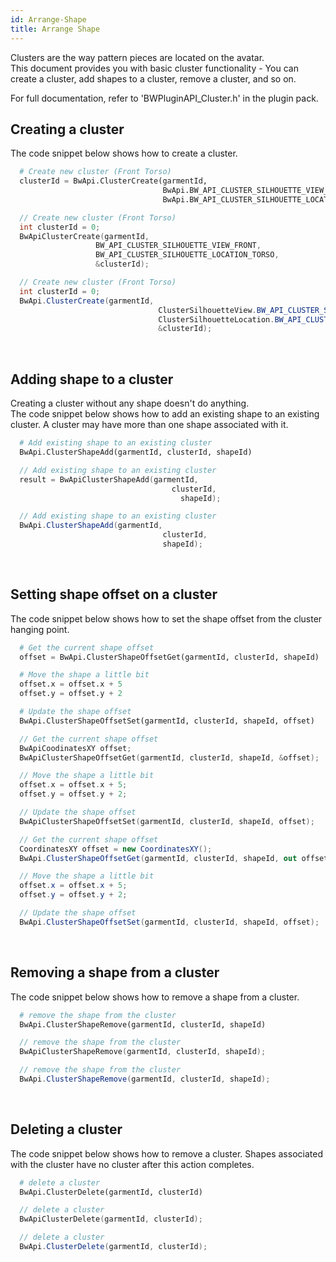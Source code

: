 ```yaml
---
id: Arrange-Shape
title: Arrange Shape
---
```


Clusters are the way pattern pieces are located on the avatar. <br/>
This document provides you with basic cluster functionality - You can create a cluster, add shapes to a cluster, remove a cluster, and so on.

For full documentation, refer to 'BWPluginAPI_Cluster.h' in the plugin pack.

## Creating a cluster
The code snippet below shows how to create a cluster.
<!--DOCUSAURUS_CODE_TABS-->
<!--Python-->

```python
  # Create new cluster (Front Torso)
  clusterId = BwApi.ClusterCreate(garmentId,
                                  BwApi.BW_API_CLUSTER_SILHOUETTE_VIEW_FRONT,
                                  BwApi.BW_API_CLUSTER_SILHOUETTE_LOCATION_TORSO)
```
<!--C++-->

```cpp
  // Create new cluster (Front Torso)
  int clusterId = 0;
  BwApiClusterCreate(garmentId,
                   BW_API_CLUSTER_SILHOUETTE_VIEW_FRONT,
                   BW_API_CLUSTER_SILHOUETTE_LOCATION_TORSO,
                   &clusterId);
```
<!--C#-->

```csharp
  // Create new cluster (Front Torso)
  int clusterId = 0;
  BwApi.ClusterCreate(garmentId,
  								 ClusterSilhouetteView.BW_API_CLUSTER_SILHOUETTE_VIEW_FRONT,
  								 ClusterSilhouetteLocation.BW_API_CLUSTER_SILHOUETTE_LOCATION_TORSO,
  								 &clusterId);
```
<!--END_DOCUSAURUS_CODE_TABS-->
<br/>

## Adding shape to a cluster
Creating a cluster without any shape doesn't do anything. <br/>
The code snippet below shows how to add an existing shape to an existing cluster. A cluster may have more than one shape associated with it.
<!--DOCUSAURUS_CODE_TABS-->
<!--Python-->

```python
  # Add existing shape to an existing cluster
  BwApi.ClusterShapeAdd(garmentId, clusterId, shapeId)
```
<!--C++-->

```cpp
  // Add existing shape to an existing cluster
  result = BwApiClusterShapeAdd(garmentId,
		                            clusterId,
			                          shapeId);
```
<!--C#-->

```csharp
  // Add existing shape to an existing cluster
  BwApi.ClusterShapeAdd(garmentId,
  						          clusterId,
  						          shapeId);

```
<!--END_DOCUSAURUS_CODE_TABS-->
<br/>

## Setting shape offset on a cluster
The code snippet below shows how to set the shape offset from the cluster hanging point.
<!--DOCUSAURUS_CODE_TABS-->
<!--Python-->

```python
  # Get the current shape offset
  offset = BwApi.ClusterShapeOffsetGet(garmentId, clusterId, shapeId)

  # Move the shape a little bit
  offset.x = offset.x + 5
  offset.y = offset.y + 2

  # Update the shape offset
  BwApi.ClusterShapeOffsetSet(garmentId, clusterId, shapeId, offset)
```
<!--C++-->

```cpp
  // Get the current shape offset
  BwApiCoodinatesXY offset;
  BwApiClusterShapeOffsetGet(garmentId, clusterId, shapeId, &offset);

  // Move the shape a little bit
  offset.x = offset.x + 5;
  offset.y = offset.y + 2;

  // Update the shape offset
  BwApiClusterShapeOffsetSet(garmentId, clusterId, shapeId, offset);
```
<!--C#-->

```csharp
  // Get the current shape offset
  CoordinatesXY offset = new CoordinatesXY();
  BwApi.ClusterShapeOffsetGet(garmentId, clusterId, shapeId, out offset);

  // Move the shape a little bit
  offset.x = offset.x + 5;
  offset.y = offset.y + 2;

  // Update the shape offset
  BwApi.ClusterShapeOffsetSet(garmentId, clusterId, shapeId, offset);
```
<!--END_DOCUSAURUS_CODE_TABS-->

<br/>

## Removing a shape from a cluster
The code snippet below shows how to remove a shape from a cluster.
<!--DOCUSAURUS_CODE_TABS-->
<!--Python-->

```python
  # remove the shape from the cluster
  BwApi.ClusterShapeRemove(garmentId, clusterId, shapeId)
```
<!--C++-->

```cpp
  // remove the shape from the cluster
  BwApiClusterShapeRemove(garmentId, clusterId, shapeId);
```
<!--C#-->

```csharp
  // remove the shape from the cluster
  BwApi.ClusterShapeRemove(garmentId, clusterId, shapeId);
```
<!--END_DOCUSAURUS_CODE_TABS-->
<br/>

## Deleting a cluster
The code snippet below shows how to remove a cluster. Shapes associated with the cluster have no cluster after this action completes.
<!--DOCUSAURUS_CODE_TABS-->
<!--Python-->

```python
  # delete a cluster
  BwApi.ClusterDelete(garmentId, clusterId)
```
<!--C++-->

```cpp
  // delete a cluster
  BwApiClusterDelete(garmentId, clusterId);
```
<!--C#-->

```csharp
  // delete a cluster
  BwApi.ClusterDelete(garmentId, clusterId);
```
<!--END_DOCUSAURUS_CODE_TABS-->
<br/>
